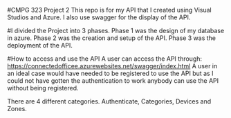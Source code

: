 #CMPG 323 Project 2
This repo is for my API that I created using Visual Studios and Azure. I also use swagger for the display of the API.

#I divided the Project into 3 phases. 
Phase 1 was the design of my database in azure.
Phase 2 was the creation and setup of the API.
Phase 3 was the deployment of the API.

#How to access and use the API
A user can access the API through: https://connectedofficee.azurewebsites.net/swagger/index.html
A user in an ideal case would have needed to be registered to use the API but as I could not have gotten the authentication to work 
anybody can use the API without being registered. 

There are 4 different categories. Authenticate, Categories, Devices and Zones.
